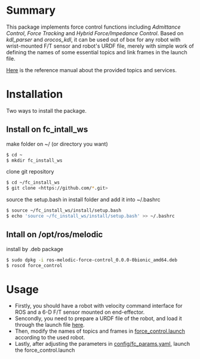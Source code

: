 # Summary
This package implements force control functions including *Admittance Control*, *Force Tracking* and *Hybrid Force/Impedance Control*. Based on *kdl_parser* and *orocos_kdl*, it can be used out of box for any robot with wrist-mounted F/T sensor and robot's URDF file, merely with simple work of defining the names of some essential topics and link frames in the launch file.

[Here](./fc_install_ws/install/share/force_control/README.md) is the reference manual about the provided topics and services.

# Installation
Two ways to install the package.
## Install on fc_intall_ws
make folder on ~/ (or directory you want)
```sh
$ cd ~
$ mkdir fc_install_ws
```

clone git repository
```sh
$ cd ~/fc_install_ws 
$ git clone <https://github.com/*.git>
```
source the setup.bash in install folder and add it into ~/.bashrc
```sh
$ source ~/fc_install_ws/install/setup.bash
$ echo 'source ~/fc_install_ws/install/setup.bash' >> ~/.bashrc
```

## Intall on /opt/ros/melodic
install by .deb package
```sh
$ sudo dpkg -i ros-melodic-force-control_0.0.0-0bionic_amd64.deb
$ roscd force_control
```

# Usage
- Firstly, you should have a robot with velocity command interface for ROS and a 6-D F/T sensor mounted on end-effector.
- Sencondly, you need to prepare a URDF file of the robot, and load it through the launch file [here](./fc_install_ws/install/share/force_control/launch/robot_bringup.launch).
- Then, modify the names of topics and frames in [force_control.launch](./fc_install_ws/install/share/force_control/launch/force_control.launch) according to the used robot.
- Lastly, after adjusting the parameters in [config/fc_params.yaml](./fc_install_ws/install/share/force_control/config/fc_params.yaml), launch the force_control.launch

